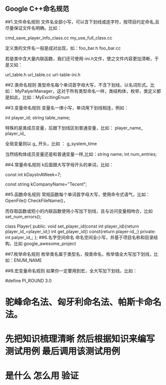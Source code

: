 ## Google C++命名规范
##1.文件命名规则
  文件名全部小写，可以含下划线或连字符，按项目约定命名,且尽量保证文件名明确。比如：

cmd_save_player_info_class.cc                  my_use_full_class.cc

定义类的文件名一般是成对出现，如：foo_bar.h   foo_bar.cc 

若是类中含大量内联函数，我们还可使用-ini.h文件，使之文件内容更加清晰，于是又如：

url_table.h     url_table.cc  url-table-ini.h

##2.类命名规则
  类型命名每个单词首字母大写，不含下划线，以名词形式。比如： MyPalyerManager，这对于所有类型命名一样，类结构体，枚举，类定义都是如此，比如：MyExcitingEnum

##3.变量命名规则 
变量名一律小写，单词用下划线相连，例如：

int player_id;                      string table_name;

特殊的是类成员变量，后跟下划线区别普通变量，比如： player_name_         player_id_

全局变量则以  g_  开头，比如 ：   g_system_time

当然结构体成员变量还是和普通变量一样,比如：string name;   int num_entries;

##4.常量命名规则
k后面跟大写字母开头的单词，比如：

const int kDaysInAWeek=7;

const string kCompanyName="Tecent";

##5.函数命名规则
常规函数每个单词首字母大写，使用命令式语气，比如：OpenFile()   CheckFileName()，

而存取函数或短小的内联函数使用小写加下划线，且与访问变量相吻合，比如 set_num_errors();

class Player{
 public:
   void set_player_id(const int player_id){return player_id_=player_id;}
   int get_player_id() const{return player-id_;}
 private:
   int palyer_id_;
};
##6.名字空间命名
命名空间全小写，并基于项目名称和目录结构，比如
google_awesome_project

##7.枚举命名规则
枚举类名属于类型名，按类命名，枚举值全大写加下划线，比如：ENUM_NAME

##8.宏变量命名规则
如果你一定要用到宏，全大写加下划线，比如：

\#define PI_ROUND 3.0

# 驼峰命名法、匈牙利命名法、帕斯卡命名法。

# 先把知识梳理清晰 然后根据知识来编写测试用例 最后调用该测试用例
# 是什么 怎么用 验证